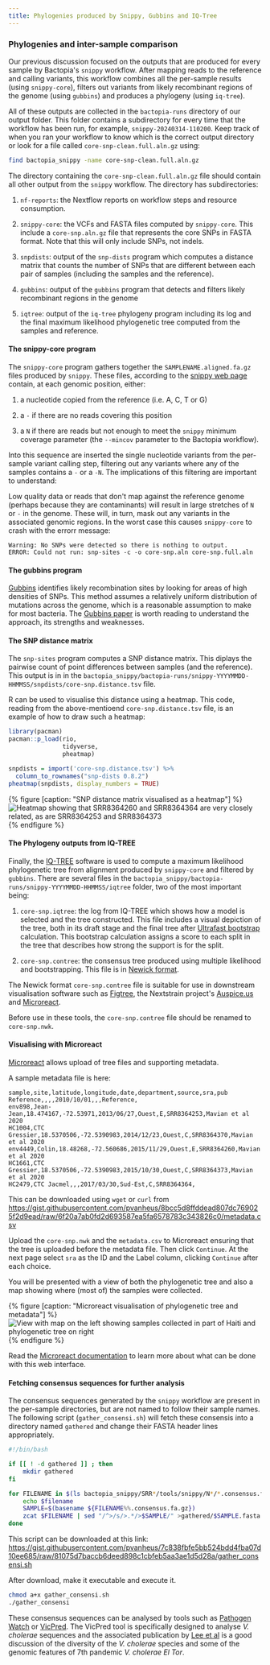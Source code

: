 ```yaml
---
title: Phylogenies produced by Snippy, Gubbins and IQ-Tree
---
```


### Phylogenies and inter-sample comparison

Our previous discussion focused on the outputs that are produced for every
sample by Bactopia's `snippy` workflow. After mapping reads to the reference
and calling variants, this workflow combines all the per-sample results
(using `snippy-core`), filters out variants from likely recombinant regions
of the genome (using `gubbins`) and produces a phylogeny (using `iq-tree`).

All of these outputs are collected in the `bactopia-runs` directory of
our output folder. This folder contains a subdirectory for every time
that the workflow has been run, for example, `snippy-20240314-110200`.
Keep track of when you ran your workflow to know which is the correct output
directory or look for a file called `core-snp-clean.full.aln.gz` using:

```bash
find bactopia_snippy -name core-snp-clean.full.aln.gz
```

The directory containing the `core-snp-clean.full.aln.gz` file should contain
all other output from the `snippy` workflow. The directory has subdirectories:

1. `nf-reports`: the Nextflow reports on workflow steps and resource consumption.

2. `snippy-core`: the VCFs and FASTA files computed by `snippy-core`. This include a
`core-snp.aln.gz` file that represents the core SNPs in FASTA format. Note that this
will only include SNPs, not indels.

3. `snpdists`: output of the `snp-dists` program which computes a distance matrix that
counts the number of SNPs that are different between each pair of samples (including
the samples and the reference).

4. `gubbins`: output of the `gubbins` program that detects and filters likely recombinant
regions in the genome

5. `iqtree`: output of the `iq-tree` phylogeny program including its log and the final
maximum likelihood phylogenetic tree computed from the samples and reference.


#### The snippy-core program

The `snippy-core` program gathers together the `SAMPLENAME.aligned.fa.gz` files
produced by `snippy`. These files, according to the [snippy web page](https://github.com/tseemann/snippy?tab=readme-ov-file#output-files)
contain, at each genomic position, either:

1. a nucleotide copied from the reference (i.e. A, C, T or G)

2. a `-` if there are no reads covering this position

3. a `N` if there are reads but not enough to meet the `snippy` minimum coverage parameter (the `--mincov`
parameter to the Bactopia workflow).


Into this sequence are inserted the single nucleotide variants from the per-sample variant
calling step, filtering out any variants where any of the samples contains a `-` or a `-N`.
The implications of this filtering are important to understand:

Low quality data or reads that don't map against the reference genome (perhaps because
they are contaminants) will result in large stretches of `N` or `-` in the genome. These
will, in turn, mask out any variants in the associated genomic regions. In the worst
case this causes `snippy-core` to crash with the errorr message:

```
Warning: No SNPs were detected so there is nothing to output.
ERROR: Could not run: snp-sites -c -o core-snp.aln core-snp.full.aln
```

#### The gubbins program

[Gubbins](https://github.com/nickjcroucher/gubbins) identifies likely recombination sites
by looking for areas of high densities of SNPs. This method assumes a relatively uniform
distribution of mutations across the genome, which is a reasonable assumption to make
for most bacteria. The [Gubbins paper](https://academic.oup.com/nar/article/43/3/e15/2410982?login=false)
is worth reading to understand the approach, its strengths and weaknesses.

#### The SNP distance matrix 

The `snp-sites` program computes a SNP distance matrix. This diplays the pairwise count of point
differences between samples (and the reference). This output is in in the
`bactopia_snippy/bactopia-runs/snippy-YYYYMMDD-HHMMSS/snpdists/core-snp.distance.tsv` file.

R can be used to visualise this distance using a heatmap. This code, reading
from the above-mentioend `core-snp.distance.tsv` file, is an example of how to draw such
a heatmap:

```R
library(pacman)
pacman::p_load(rio,
               tidyverse,
               pheatmap)

snpdists = import('core-snp.distance.tsv') %>% 
  column_to_rownames("snp-dists 0.8.2")
pheatmap(snpdists, display_numbers = TRUE)
```

{% figure [caption: "SNP distance matrix visualised as a heatmap"] %}
![Heatmap showing that SRR8364260 and SRR8364364 are very closely related, as are SRR8364253 and SRR8364373](/img/heatmap.png)
{% endfigure %}

#### The Phylogeny outputs from IQ-TREE

Finally, the [IQ-TREE](http://www.iqtree.org/) software is used to compute a maximum likelihood phylogenetic
tree from alignment produced by `snippy-core` and filtered by `gubbins`. There are several files in the 
`bactopia_snippy/bactopia-runs/snippy-YYYYMMDD-HHMMSS/iqtree` folder, two of the most important being:

1. `core-snp.iqtree`: the log from IQ-TREE which shows how a model is selected and the tree constructed. This file includes
a visual depiction of the tree, both in its draft stage and the final tree after
[Ultrafast bootstrap](http://www.iqtree.org/doc/Tutorial#assessing-branch-supports-with-ultrafast-bootstrap-approximation)
calculation. This bootstrap calculation assigns a score to each split in the tree that describes how strong
the support is for the split.

2. `core-snp.contree`: the consensus tree produced using multiple likelihood and bootstrapping. This file is
in [Newick format](https://en.wikipedia.org/wiki/Newick_format).

The Newick format `core-snp.contree` file is suitable for use in downstream visualisation software such
as [Figtree](http://tree.bio.ed.ac.uk/software/figtree/), the Nextstrain project's [Auspice.us](https://auspice.us/)
and [Microreact](https://microreact.org/).

Before use in these tools, the `core-snp.contree` file should be renamed to `core-snp.nwk`.

#### Visualising with Microreact

[Microreact](https://microreact.org/) allows upload of tree files and supporting metadata. 

A sample metadata file is here:

```
sample,site,latitude,longitude,date,department,source,sra,pub
Reference,,,,2010/10/01,,,Reference,
env898,Jean-Jean,18.474167,-72.53971,2013/06/27,Ouest,E,SRR8364253,Mavian et al 2020
HC1004,CTC Gressier,18.5370506,-72.5390983,2014/12/23,Ouest,C,SRR8364370,Mavian et al 2020
env4449,Colin,18.48268,-72.560686,2015/11/29,Ouest,E,SRR8364260,Mavian et al 2020
HC1661,CTC Gressier,18.5370506,-72.5390983,2015/10/30,Ouest,C,SRR8364373,Mavian et al 2020
HC2479,CTC Jacmel,,,2017/03/30,Sud-Est,C,SRR8364364,
```

This can be downloaded using `wget` or `curl` from <https://gist.githubusercontent.com/pvanheus/8bcc5d8ffddead807dc769025f2d9ead/raw/6f20a7ab0fd2d693587ea5fa6578783c343826c0/metadata.csv>

Upload the `core-snp.nwk` and the `metadata.csv` to Microreact ensuring that the tree is uploaded before the metadata file.
Then click `Continue`. At the next page select `sra` as the ID and the Label column, clicking `Continue` after each choice.

You will be presented with a view of both the phylogenetic tree and also a map showing where (most of) the samples were collected.

{% figure [caption: "Microreact visualisation of phylogenetic tree and metadata"] %}
![View with map on the left showing samples collected in part of Haiti and phylogenetic tree on right](/img/microreact.png)
{% endfigure %}

Read the [Microreact documentation](https://docs.microreact.org/) to learn more about what can be done with this web interface.

#### Fetching consensus sequences for further analysis

The consensus sequences generated by the `snippy` workflow are present in the per-sample directories, but are not named
to follow their sample names. The following script (`gather_consensi.sh`) will fetch these consensis into a directory
named `gathered` and change their FASTA header lines appropriately.

```bash
#!/bin/bash

if [[ ! -d gathered ]] ; then
	mkdir gathered
fi

for FILENAME in $(ls bactopia_snippy/SRR*/tools/snippy/N*/*.consensus.fa.gz) ; do
	echo $filename
	SAMPLE=$(basename ${FILENAME%%.consensus.fa.gz})
	zcat $FILENAME | sed "/^>/s/>.*/>$SAMPLE/" >gathered/$SAMPLE.fasta
done
```

This script can be downloaded at this link: <https://gist.githubusercontent.com/pvanheus/7c838fbfe5bb524bdd4fba07d10ee685/raw/81075d7baccb6deed898c1cbfeb5aa3ae1d5d28a/gather_consensi.sh>

After download, make it executable and execute it.

```bash
chmod a+x gather_consensi.sh
./gather_consensi
```

These consensus sequences can be analysed by tools such as [Pathogen Watch](https://pathogen.watch/) or [VicPred](http://166.104.223.52/). The VicPred tool is
specifically designed to analyse _V. cholerae_ sequences and the associated publication by [Lee et al](https://www.frontiersin.org/journals/microbiology/articles/10.3389/fmicb.2021.691895/full)
is a good discussion of the diversity of the _V. cholerae_ species and some of the genomic features of 7th pandemic _V. cholerae El Tor_.

